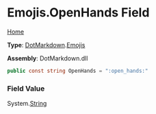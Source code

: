# Emojis\.OpenHands Field

[Home](../../../README.md)

**Type**: [DotMarkdown](../../README.md)\.[Emojis](../README.md)

**Assembly**: DotMarkdown\.dll

```csharp
public const string OpenHands = ":open_hands:"
```

### Field Value

System\.[String](https://docs.microsoft.com/en-us/dotnet/api/system.string)